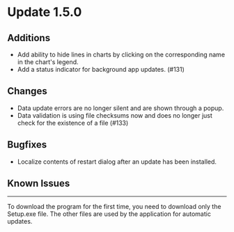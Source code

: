 # Update 1.5.0

## Additions
- Add ability to hide lines in charts by clicking on the corresponding name in the chart's legend.
- Add a status indicator for background app updates. (#131)

## Changes
- Data update errors are no longer silent and are shown through a popup.
- Data validation is using file checksums now and does no longer just check for the existence of a file (#133)

## Bugfixes
- Localize contents of restart dialog after an update has been installed.

## Known Issues

___
To download the program for the first time, you need to download only the Setup.exe file. The other files are used by
the application for automatic updates.
